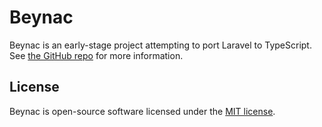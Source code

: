 # Beynac

Beynac is an early-stage project attempting to port Laravel to TypeScript. See [the GitHub repo](https://github.com/beynacjs/beynac#readme) for more information.

## License

Beynac is open-source software licensed under the [MIT license](LICENSE.md).